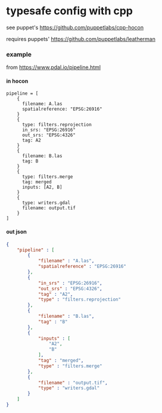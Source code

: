 typesafe config with cpp
===

see puppet's https://github.com/puppetlabs/cpp-hocon

requires puppets' https://github.com/puppetlabs/leatherman

### example

from https://www.pdal.io/pipeline.html

#### in hocon

```hocon
pipeline = [
    {
      filename: A.las
      spatialreference: "EPSG:26916"
    }
    {
      type: filters.reprojection
      in_srs: "EPSG:26916"
      out_srs: "EPSG:4326"
      tag: A2
    }
    {
      filename: B.las
      tag: B
    }
    {
      type: filters.merge
      tag: merged
      inputs: [A2, B]
    }
    {
      type: writers.gdal
      filename: output.tif
    }
]
```


#### out json

```json
{
    "pipeline" : [
        {
            "filename" : "A.las",
            "spatialreference" : "EPSG:26916"
        },
        {
            "in_srs" : "EPSG:26916",
            "out_srs" : "EPSG:4326",
            "tag" : "A2",
            "type" : "filters.reprojection"
        },
        {
            "filename" : "B.las",
            "tag" : "B"
        },
        {
            "inputs" : [
                "A2",
                "B"
            ],
            "tag" : "merged",
            "type" : "filters.merge"
        },
        {
            "filename" : "output.tif",
            "type" : "writers.gdal"
        }
    ]
}
```
